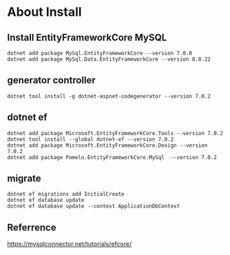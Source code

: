 # About Install
## Install EntityFrameworkCore MySQL
```
dotnet add package MySql.EntityFrameworkCore --version 7.0.0
dotnet add package MySql.Data.EntityFrameworkCore --version 8.0.22
```

## generator controller
```
dotnet tool install -g dotnet-aspnet-codegenerator --version 7.0.2
```

## dotnet ef
```
dotnet add package Microsoft.EntityFrameworkCore.Tools --version 7.0.2
dotnet tool install --global dotnet-ef --version 7.0.2
dotnet add package Microsoft.EntityFrameworkCore.Design --version 7.0.2
dotnet add package Pomelo.EntityFrameworkCore.MySql  --version 7.0.2
```

## migrate
```
dotnet ef migrations add InitialCreate
dotnet ef database update
dotnet ef database update --context ApplicationDbContext
```



## Referrence
https://mysqlconnector.net/tutorials/efcore/